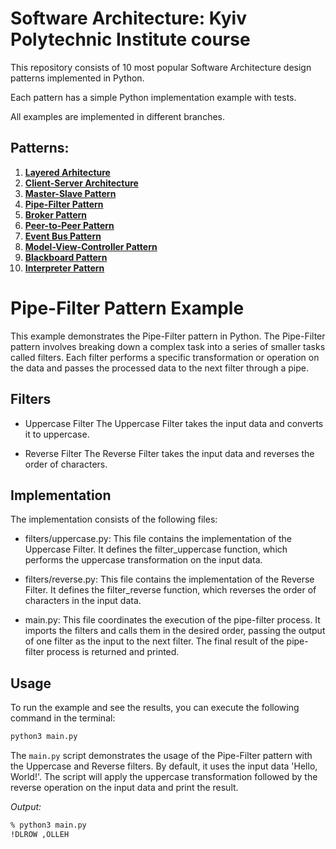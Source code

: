 # Software Architecture: Kyiv Polytechnic Institute course

This repository consists of 10 most popular Software Architecture design patterns implemented in Python.

Each pattern has a simple Python implementation example with tests.

All examples are implemented in different branches.

## Patterns:

1. [**Layered Arhitecture**](https://github.com/annavasylashko/kpi-architecture/tree/layered-architecture)
2. [**Client-Server Architecture**](https://github.com/annavasylashko/kpi-architecture/tree/client-server)
3. [**Master-Slave Pattern**](https://github.com/annavasylashko/kpi-architecture/tree/master-slave)
4. [**Pipe-Filter Pattern**](https://github.com/annavasylashko/kpi-architecture/tree/pipe-filter)
5. [**Broker Pattern**](https://github.com/annavasylashko/kpi-architecture/tree/broker)
6. [**Peer-to-Peer Pattern**](https://github.com/annavasylashko/kpi-architecture/tree/peer-to-peer)
7. [**Event Bus Pattern**](https://github.com/annavasylashko/kpi-architecture/tree/event-bus)
8. [**Model-View-Controller Pattern**](https://github.com/annavasylashko/kpi-architecture/tree/mvc)
9. [**Blackboard Pattern**](https://github.com/annavasylashko/kpi-architecture/tree/blackboard)
10. [**Interpreter Pattern**](https://github.com/annavasylashko/kpi-architecture/tree/interpreter)

# Pipe-Filter Pattern Example
This example demonstrates the Pipe-Filter pattern in Python. The Pipe-Filter pattern involves breaking down a complex task into a series of smaller tasks called filters. Each filter performs a specific transformation or operation on the data and passes the processed data to the next filter through a pipe.

## Filters

- Uppercase Filter
The Uppercase Filter takes the input data and converts it to uppercase.

- Reverse Filter
The Reverse Filter takes the input data and reverses the order of characters.

## Implementation

The implementation consists of the following files:

- filters/uppercase.py: This file contains the implementation of the Uppercase Filter. It defines the filter_uppercase function, which performs the uppercase transformation on the input data.

- filters/reverse.py: This file contains the implementation of the Reverse Filter. It defines the filter_reverse function, which reverses the order of characters in the input data.

- main.py: This file coordinates the execution of the pipe-filter process. It imports the filters and calls them in the desired order, passing the output of one filter as the input to the next filter. The final result of the pipe-filter process is returned and printed.

## Usage

To run the example and see the results, you can execute the following command in the terminal:

```zsh
python3 main.py
```

The `main.py` script demonstrates the usage of the Pipe-Filter pattern with the Uppercase and Reverse filters. By default, it uses the input data 'Hello, World!'. The script will apply the uppercase transformation followed by the reverse operation on the input data and print the result.

*Output:*
```zsh
% python3 main.py
!DLROW ,OLLEH
```
